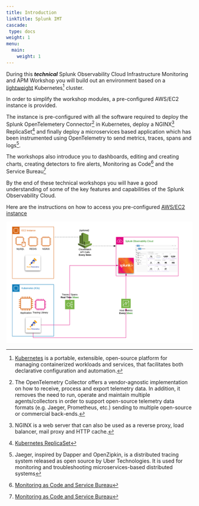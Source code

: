 ```yaml
---
title: Introduction
linkTitle: Splunk IMT
cascade:
 type: docs
weight: 1
menu:
  main:
    weight: 1
---
```


During this _**technical**_ Splunk Observability Cloud Infrastructure Monitoring and APM Workshop you will build out an environment based on a [lightweight](https://k3s.io/) Kubernetes[^1] cluster.

In order to simplify the workshop modules, a pre-configured AWS/EC2 instance is provided.

The instance is pre-configured with all the software required to deploy the Splunk OpenTelemetery Connector[^2] in Kubernetes, deploy a NGINX[^3] ReplicaSet[^4] and finally deploy a microservices based application which has been instrumented using OpenTelemetry to send metrics, traces, spans and logs[^5].

The workshops also introduce you to dashboards, editing and creating charts, creating detectors to fire alerts, Monitoring as Code[^6] and the Service Bureau[^6]

By the end of these technical workshops you will have a good understanding of some of the key features and capabilities of the Splunk Observability Cloud.

Here are the instructions on how to access you pre-configured [AWS/EC2 instance](docs/initial-setup/)

![Splunk Architecture](images/architecture.png)

[^1]: [Kubernetes](https://kubernetes.io/docs/concepts/overview/what-is-kubernetes/) is a portable, extensible, open-source platform for managing containerized workloads and services, that facilitates both declarative configuration and automation.
[^2]: The OpenTelemetry Collector offers a vendor-agnostic implementation on how to receive, process and export telemetry data. In addition, it removes the need to run, operate and maintain multiple agents/collectors in order to support open-source telemetry data formats (e.g. Jaeger, Prometheus, etc.) sending to multiple open-source or commercial back-ends.
[^3]: NGINX is a web server that can also be used as a reverse proxy, load balancer, mail proxy and HTTP cache.
[^4]: [Kubernetes ReplicaSet](https://kubernetes.io/docs/concepts/workloads/controllers/replicaset/)
[^5]: Jaeger, inspired by Dapper and OpenZipkin, is a distributed tracing system released as open source by Uber Technologies. It is used for monitoring and troubleshooting microservices-based distributed systems
[^6]: [Monitoring as Code and Service Bureau](https://www.splunk.com/en_us/blog/it/monitoring-observability-enterprise-service.html)
